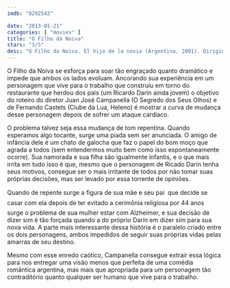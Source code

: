 ```yaml
---
imdb: "0292542"

date: "2013-01-21"
categories: [ "movies" ]
title: "O Filho da Noiva"
stars: "3/5"
desc: "O Filho da Noiva. El hijo de la novia (Argentina, 2001). Dirigido por Juan José Campanella. Escrito por Juan José Campanella, Fernando Castets. Com Ricardo Darín, Héctor Alterio, Norma Aleandro, Eduardo Blanco, Natalia Verbeke, Gimena Nóbile, David Masajnik, Claudia Fontán, Atilio Pozzobon."
---
```

O Filho da Noiva se esforça para soar tão engraçado quanto dramático e impede que ambos os lados evoluam. Ancorando sua experiência em um personagem que vive para o trabalho que construiu em torno do restaurante que herdou dos pais (um Ricardo Darín ainda jovem) o objetivo do roteiro do diretor Juan José Campanella (O Segredo dos Seus Olhos) e de Fernando Castets (Clube da Lua, Heleno) é mostrar a curva de mudança desse personagem depois de sofrer um ataque cardíaco.

O problema talvez seja essa mudança de tom repentina. Quando esperamos algo tocante, surge uma piada sem ser anunciada. O amigo de infância dele é um chato de galocha que faz o papel do bom moço que agrada a todos (sem entendermos muito bem como isso espontaneamente ocorre). Sua namorada e sua filha são igualmente infantis, e o que mais irrita em tudo isso é que, mesmo que o personagem de Ricado Darín tenha seus motivos, consegue ser o mais irritante de todos por não tomar suas próprias decisões, mas ser levado por essa torrente de opiniões.

Quando de repente surge a figura de sua mãe e seu pai  que decide se casar com ela depois de ter evitado a cerimônia religiosa por 44 anos  surge o problema de sua mulher estar com Alzheimer, e sua decisão de dizer sim é tão forçada quando a do próprio Darín em dizer sim para sua nova vida. A parte mais interessante dessa história é o paralelo criado entre os dois personagens, ambos impedidos de seguir suas próprias vidas pelas amarras de seu destino.

Mesmo com esse enredo caótico, Campanella consegue extrair essa lógica para nos entregar uma visão menos que perfeita de uma comédia romântica argentina, mas mais que apropriada para um personagem tão contraditório quanto qualquer ser humano que vive para o trabalho.

